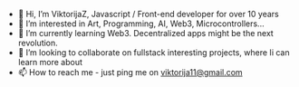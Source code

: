 - 👋 Hi, I’m ViktorijaZ, Javascript / Front-end developer for over 10 years
- 👀 I’m interested in Art, Programming, AI, Web3, Microcontrollers...
- 🌱 I’m currently learning Web3. Decentralized apps might be the next revolution. 
- 💞️ I’m looking to collaborate on fullstack interesting projects, where Ii can learn more about 
- 📫 How to reach me - just ping me on viktorija11@gmail.com

<!---
viktorijaz/viktorijaz is a ✨ special ✨ repository because its `README.md` (this file) appears on your GitHub profile.
You can click the Preview link to take a look at your changes.
--->


